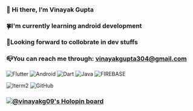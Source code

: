 ### 👋 Hi there, I’m Vinayak Gupta
### :four_leaf_clover:I'm currently learning android development
### :revolving_hearts:Looking forward to collobrate in dev stuffs 
### :mailbox_closed:You can reach me through: vinayakgupta304@gmail.com

![Flutter](https://img.shields.io/badge/Flutter-02569B?style=for-the-badge&logo=flutter&logoColor=white)
![Android](https://img.shields.io/badge/Android-3DDC84.svg?style=for-the-badge&logo=Android&logoColor=white)
![Dart](https://img.shields.io/badge/Dart-0175C2?style=for-the-badge&logo=dart&logoColor=white)
![Java](https://img.shields.io/badge/java-%23ED8B00.svg?style=for-the-badge&logo=java&logoColor=white)
![FIREBASE](https://img.shields.io/badge/Firebase-FFCA28.svg?style=for-the-badge&logo=Firebase&logoColor=black)

![Iterm2](https://img.shields.io/badge/iTerm2-000000.svg?style=for-the-badge&logo=iTerm2&logoColor=white)
![GitHub](https://img.shields.io/badge/github-%23121011.svg?style=for-the-badge&logo=github&logoColor=white)

### [![@vinayakg09's Holopin board](https://holopin.io/api/user/board?user=vinayakg09)](https://holopin.io/@vinayakg09)
<!--
**Vinayakg09/Vinayakg09** is a ✨ _special_ ✨ repository because its `README.md` (this file) appears on your GitHub profile.

Here are some ideas to get you started:

- 🔭 I’m currently working on ...
- 🌱 I’m currently learning ...
- 👯 I’m looking to collaborate on ...
- 🤔 I’m looking for help with ...
- 💬 Ask me about ...
- 📫 How to reach me: ...
- 😄 Pronouns: ...
- ⚡ Fun fact: ...
-->
